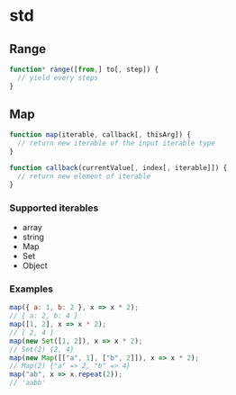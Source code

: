 # std

## Range

```js
function* range([from,] to[, step]) {
  // yield every steps
}
```

## Map

```js
function map(iterable, callback[, thisArg]) {
  // return new iterable of the input iterable type
}

function callback(currentValue[, index[, iterable]]) {
  // return new element of iterable
}
```

### Supported iterables

- array
- string
- Map
- Set
- Object

### Examples

```js
map({ a: 1, b: 2 }, x => x * 2);
// { a: 2, b: 4 }
map([1, 2], x => x * 2);
// [ 2, 4 ]
map(new Set([1, 2]), x => x * 2);
// Set(2) {2, 4}
map(new Map([["a", 1], ["b", 2]]), x => x * 2);
// Map(2) {"a" => 2, "b" => 4}
map("ab", x => x.repeat(2));
// 'aabb'
```
